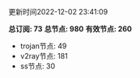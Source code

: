 更新时间2022-12-02 23:41:09

**总订阅: 73**
**总节点: 980**
**有效节点: 260**
- trojan节点: 49
- v2ray节点: 181
- ss节点: 30
